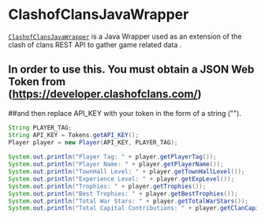 # ClashofClansJavaWrapper
[`ClashofClansJavaWrapper`](https://github.com/NicolasJott/ClashofClansJavaWrapper)
is a Java Wrapper used as an extension of the clash of clans REST API to gather game related data .
## In order to use this. You must obtain a JSON Web Token from (https://developer.clashofclans.com/) 
##and then replace API_KEY with your token in the form of a string ("").



```.java
String PLAYER_TAG;
String API_KEY = Tokens.getAPI_KEY();
Player player = new Player(API_KEY, PLAYER_TAG);
       
System.out.println("Player Tag: " + player.getPlayerTag());
System.out.println("Player Name: " + player.getPlayerName());
System.out.println("TownHall Level: " + player.getTownHallLevel());
System.out.println("Experience Level: " + player.getExpLevel());
System.out.println("Trophies: " + player.getTrophies());
System.out.println("Best Trophies: " + player.getBestTrophies());
System.out.println("Total War Stars: " + player.getTotalWarStars());
System.out.println("Total Capital Contributions: " + player.getClanCapitalContributions());
```

